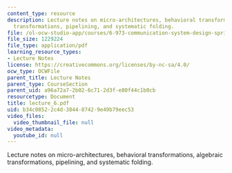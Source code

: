 ```yaml
---
content_type: resource
description: Lecture notes on micro-architectures, behavioral transformations, algebraic
  transformations, pipelining, and systematic folding.
file: /ol-ocw-studio-app/courses/6-973-communication-system-design-spring-2006/b34c08522c4d384487429e49b79eec53_lecture_6.pdf
file_size: 1229224
file_type: application/pdf
learning_resource_types:
- Lecture Notes
license: https://creativecommons.org/licenses/by-nc-sa/4.0/
ocw_type: OCWFile
parent_title: Lecture Notes
parent_type: CourseSection
parent_uid: a96a72a7-2b02-6c71-2d3f-e80f44c1b0cb
resourcetype: Document
title: lecture_6.pdf
uid: b34c0852-2c4d-3844-8742-9e49b79eec53
video_files:
  video_thumbnail_file: null
video_metadata:
  youtube_id: null
---
```

Lecture notes on micro-architectures, behavioral transformations, algebraic transformations, pipelining, and systematic folding.